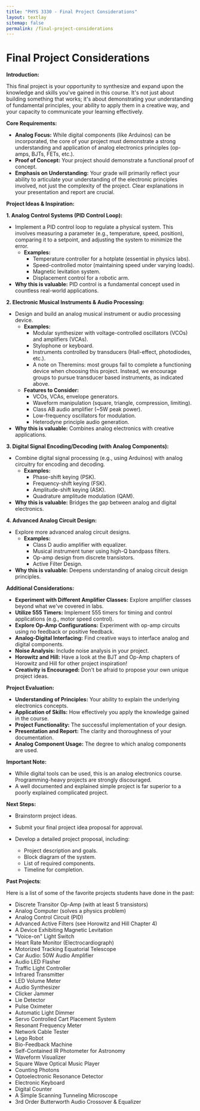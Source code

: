 ```yaml
---
title: "PHYS 3330 - Final Project Considerations"
layout: textlay
sitemap: false
permalink: /final-project-considerations
---
```


# Final Project Considerations

**Introduction:**

This final project is your opportunity to synthesize and expand upon the knowledge and skills you've gained in this course. It's not just about building something that works; it's about demonstrating your understanding of fundamental principles, your ability to apply them in a creative way, and your capacity to communicate your learning effectively.

**Core Requirements:**

* **Analog Focus:** While digital components (like Arduinos) can be incorporated, the core of your project must demonstrate a strong understanding and application of analog electronics principles (op-amps, BJTs, FETs, etc.).
* **Proof of Concept:** Your project should demonstrate a functional proof of concept.
* **Emphasis on Understanding:** Your grade will primarily reflect your ability to articulate your understanding of the electronic principles involved, not just the complexity of the project. Clear explanations in your presentation and report are crucial.

**Project Ideas & Inspiration:**

**1. Analog Control Systems (PID Control Loop):**

* Implement a PID control loop to regulate a physical system. This involves measuring a parameter (e.g., temperature, speed, position), comparing it to a setpoint, and adjusting the system to minimize the error.
    * **Examples:**
        * Temperature controller for a hotplate (essential in physics labs).
        * Speed-controlled motor (maintaining speed under varying loads).
        * Magnetic levitation system.
        * Displacement control for a robotic arm.
* **Why this is valuable:** PID control is a fundamental concept used in countless real-world applications.

**2. Electronic Musical Instruments & Audio Processing:**

* Design and build an analog musical instrument or audio processing device.
    * **Examples:**
        * Modular synthesizer with voltage-controlled oscillators (VCOs) and amplifiers (VCAs).
        * Stylophone or keyboard.
        * Instruments controlled by transducers (Hall-effect, photodiodes, etc.).
        * A note on Theremins: most groups fail to complete a functioning device when choosing this project. Instead, we encourage groups to pursue transducer based instruments, as indicated above.
    * **Features to Consider:**
        * VCOs, VCAs, envelope generators.
        * Waveform manipulation (square, triangle, compression, limiting).
        * Class AB audio amplifier (~5W peak power).
        * Low-frequency oscillators for modulation.
        * Heterodyne principle audio generation.
* **Why this is valuable:** Combines analog electronics with creative applications.

**3. Digital Signal Encoding/Decoding (with Analog Components):**

* Combine digital signal processing (e.g., using Arduinos) with analog circuitry for encoding and decoding.
    * **Examples:**
        * Phase-shift keying (PSK).
        * Frequency-shift keying (FSK).
        * Amplitude-shift keying (ASK).
        * Quadrature amplitude modulation (QAM).
* **Why this is valuable:** Bridges the gap between analog and digital electronics.

**4. Advanced Analog Circuit Design:**

* Explore more advanced analog circuit designs.
    * **Examples:**
        * Class D audio amplifier with equalizer.
        * Musical instrument tuner using high-Q bandpass filters.
        * Op-amp design from discrete transistors.
        * Active Filter Design.
* **Why this is valuable:** Deepens understanding of analog circuit design principles.

**Additional Considerations:**

* **Experiment with Different Amplifier Classes:** Explore amplifier classes beyond what we've covered in labs.
* **Utilize 555 Timers:** Implement 555 timers for timing and control applications (e.g., motor speed control).
* **Explore Op-Amp Configurations:** Experiment with op-amp circuits using no feedback or positive feedback.
* **Analog-Digital Interfacing:** Find creative ways to interface analog and digital components.
* **Noise Analysis:** Include noise analysis in your project.
* **Horowitz and Hill:** Have a look at the BJT and Op-Amp chapters of Horowitz and Hill for other project inspiration!
* **Creativity is Encouraged:** Don't be afraid to propose your own unique project ideas.

**Project Evaluation:**

* **Understanding of Principles:** Your ability to explain the underlying electronics concepts.
* **Application of Skills:** How effectively you apply the knowledge gained in the course.
* **Project Functionality:** The successful implementation of your design.
* **Presentation and Report:** The clarity and thoroughness of your documentation.
* **Analog Component Usage:** The degree to which analog components are used.

**Important Note:**

* While digital tools can be used, this is an analog electronics course. Programming-heavy projects are strongly discouraged.
* A well documented and explained simple project is far superior to a poorly explained complicated project.

**Next Steps:**

* Brainstorm project ideas.

* Submit your final project idea proposal for approval.

* Develop a detailed project proposal, including:
    * Project description and goals.
    * Block diagram of the system.
    * List of required components.
    * Timeline for completion.
    
**Past Projects**:

Here is a list of some of the favorite projects students have done in the past:

- Discrete Transitor Op-Amp (with at least 5 transistors)
- Analog Computer (solves a physics problem)
- Analog Control Circuit (PID)
- Advanced Active Filters (see Horowitz and Hill Chapter 4)
- A Device Exhibiting Magnetic Levitation
- "Voice-on" Light Switch
- Heart Rate Monitor (Electrocardiograph)
- Motorized Tracking Equatorial Telescope
- Car Audio: 50W Audio Amplifier
- Audio LED Flasher
- Traffic Light Controller
- Infrared Transmitter
- LED Volume Meter
- Audio Synthesizer
- Clicker Jammer
- Lie Detector
- Pulse Oximeter
- Automatic Light Dimmer
- Servo Controlled Cart Placement System
- Resonant Frequency Meter
- Network Cable Tester
- Lego Robot
- Bio-Feedback Machine
- Self-Contained IR Photometer for Astronomy
- Waveform Visualizer
- Square Wave Optical Music Player
- Counting Photons
- Optoelectronic Resonance Detector
- Electronic Keyboard
- Digital Counter
- A Simple Scanning Tunneling Microscope
- 3rd Order Butterworth Audio Crossover & Equalizer

